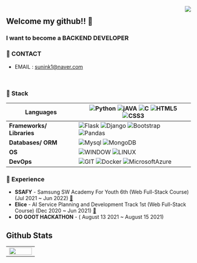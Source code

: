 <div align="right">
  <a href="https://hits.seeyoufarm.com">
    <img src="https://hits.seeyoufarm.com/api/count/incr/badge.svg?url=https%3A%2F%2Fgithub.com%2Finsun-kang&count_bg=%23769CDD&title_bg=%238E8E8E&icon=github.svg&icon_color=%23E7E7E7&title=hits&edge_flat=false" align="right" />
  </a>
</div> 



## Welcome my github!! 👋

### I want to become a **BACKEND DEVELOPER**

### :email: CONTACT
* EMAIL : sunink1@naver.com

<br />

### :wrench: Stack 

|**Languages**|![Python](https://img.shields.io/badge/-Python-3776AB?&logo=python&logoColor=white) ![jAVA](https://img.shields.io/badge/-Java-3776AB?&logo=java&logoColor=white) ![C](https://img.shields.io/badge/-C-A8B9CC?&logo=c&logoColor=white) ![HTML5](https://img.shields.io/badge/-HTML5-E34F26?&logo=html5&logoColor=white) ![CSS3](https://img.shields.io/badge/-CSS3-1572B6?&logo=css3&logoColor=white)|
|---|---------|
|**Frameworks/ Libraries**|![Flask](https://img.shields.io/badge/-Flask-000000?&logo=Flask&logoColor=white) ![Django](https://img.shields.io/badge/-Django-092E20?&logo=Django&logoColor=white) ![Bootstrap](https://img.shields.io/badge/-Bootstrap-7952B3?&logo=Bootstrap&logoColor=white) ![Pandas](https://img.shields.io/badge/-Pandas-150458?&logo=Pandas&logoColor=white)|
|**Databases/ ORM**|![Mysql](https://img.shields.io/badge/-Mysql-4479A1?&logo=Mysql&logoColor=white) ![MongoDB](https://img.shields.io/badge/-MongoDB-47A248?&logo=MongoDB&logoColor=white)|
|**OS**|![WINDOW](https://img.shields.io/badge/-WINDOW-0078D6?&logo=WINDOW&logoColor=white) ![LINUX](https://img.shields.io/badge/-LINUX-FCC624?&logo=LINUX&logoColor=white)|
|**DevOps**|![GIT](https://img.shields.io/badge/-GIT-F05032?&logo=GIT&logoColor=white) ![Docker](https://img.shields.io/badge/-Docker-2496ED?&logo=Docker&logoColor=white) ![MicrosoftAzure](https://img.shields.io/badge/-MicrosoftAzure-0078D4?&logo=MicrosoftAzure&logoColor=white)|
 
### :running: Experience
- **SSAFY** - Samsung SW Academy For Youth 6th (Web Full-Stack Course) (Jul 2021 ~ Jun 2022) [:link:](https://www.ssafy.com/ksp/jsp/swp/swpMain.jsp)
- **Elice** - AI Service Planning and Development Track 1st (Web Full-Stack Course) (Dec 2020 ~ Jun 2021) [:link:](https://elicetrack.oopy.io/)
- **DO GOOT HACKATHON** - ( August 13 2021 ~ August 15 2021)

## Github Stats

<table>
  <tr>
    <td valign="top" width="50%">
      <img src="https://github-readme-stats.vercel.app/api?username=insun-kang&show_icons=true&count_private=true&theme=react" align="left" style="width: 100%" />
    </td>
  </tr>
</table>


